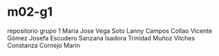 # m02-g1
repositorio grupo 1
Maria Jose Vega Soto
Lanny Campos Collao
Vicente Gómez
Josefa Escudero Sanzana
Isadora Trinidad Muñoz Vilches
Constanza Cornejo Marin